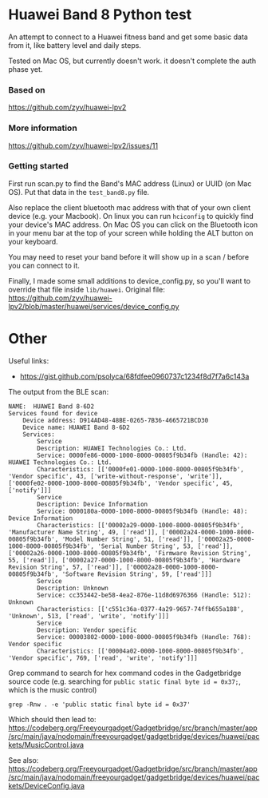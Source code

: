 # Huawei Band 8 Python test

An attempt to connect to a Huawei fitness band and get some basic data from it, like battery level and daily steps.

Tested on Mac OS, but currently doesn't work. it doesn't complete the auth phase yet.

### Based on
https://github.com/zyv/huawei-lpv2


### More information
https://github.com/zyv/huawei-lpv2/issues/11


### Getting started

First run scan.py to find the Band's MAC address (Linux) or UUID (on Mac OS). Put that data in the `test_band8.py` file. 

Also replace the client bluetooth mac address with that of your own client device (e.g. your Macbook). On linux you can run `hciconfig` to quickly find your device's MAC address. On Mac OS you can click on the Bluetooth icon in your menu bar at the top of your screen while holding the ALT button on your keyboard.

You may need to reset your band before it will show up in a scan / before you can connect to it.

Finally, I made some small additions to device_config.py, so you'll want to override that file inside `lib/huawei`. Original file: https://github.com/zyv/huawei-lpv2/blob/master/huawei/services/device_config.py








# Other

Useful links:
- https://gist.github.com/psolyca/68fdfee0960737c1234f8d7f7a6c143a


The output from the BLE scan:
```
NAME:  HUAWEI Band 8-6D2
Services found for device
	Device address: D914AD48-48BE-0265-7B36-4665721BCD30
	Device name: HUAWEI Band 8-6D2
	Services:
		Service
		Description: HUAWEI Technologies Co.: Ltd.
		Service: 0000fe86-0000-1000-8000-00805f9b34fb (Handle: 42): HUAWEI Technologies Co.: Ltd.
		Characteristics: [['0000fe01-0000-1000-8000-00805f9b34fb', 'Vendor specific', 43, ['write-without-response', 'write']], ['0000fe02-0000-1000-8000-00805f9b34fb', 'Vendor specific', 45, ['notify']]]
		Service
		Description: Device Information
		Service: 0000180a-0000-1000-8000-00805f9b34fb (Handle: 48): Device Information
		Characteristics: [['00002a29-0000-1000-8000-00805f9b34fb', 'Manufacturer Name String', 49, ['read']], ['00002a24-0000-1000-8000-00805f9b34fb', 'Model Number String', 51, ['read']], ['00002a25-0000-1000-8000-00805f9b34fb', 'Serial Number String', 53, ['read']], ['00002a26-0000-1000-8000-00805f9b34fb', 'Firmware Revision String', 55, ['read']], ['00002a27-0000-1000-8000-00805f9b34fb', 'Hardware Revision String', 57, ['read']], ['00002a28-0000-1000-8000-00805f9b34fb', 'Software Revision String', 59, ['read']]]
		Service
		Description: Unknown
		Service: cc353442-be58-4ea2-876e-11d8d6976366 (Handle: 512): Unknown
		Characteristics: [['c551c36a-0377-4a29-9657-74ffb655a188', 'Unknown', 513, ['read', 'write', 'notify']]]
		Service
		Description: Vendor specific
		Service: 00003802-0000-1000-8000-00805f9b34fb (Handle: 768): Vendor specific
		Characteristics: [['00004a02-0000-1000-8000-00805f9b34fb', 'Vendor specific', 769, ['read', 'write', 'notify']]]
```



Grep command to search for hex command codes in the Gadgetbridge source code (e.g. searching for `public static final byte id = 0x37;`, which is the music control)
```
grep -Rnw . -e 'public static final byte id = 0x37'
```
Which should then lead to: https://codeberg.org/Freeyourgadget/Gadgetbridge/src/branch/master/app/src/main/java/nodomain/freeyourgadget/gadgetbridge/devices/huawei/packets/MusicControl.java

See also:
https://codeberg.org/Freeyourgadget/Gadgetbridge/src/branch/master/app/src/main/java/nodomain/freeyourgadget/gadgetbridge/devices/huawei/packets/DeviceConfig.java
